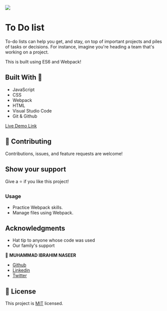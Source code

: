 
![](https://img.shields.io/badge/Microverse-blueviolet)

# To Do list


To-do lists can help you get, and stay, on top of important projects and piles of tasks or decisions. For instance, imagine you're heading a team that's working on a project.

This is built using ES6 and Webpack!
## Built With 🔨

- JavaScript
- CSS
- Webpack
- HTML
- Visual Studio Code
- Git & Github


[Live Demo Link](https://ibrahim777764.github.io/project2-es6-structure/)
## 🤝 Contributing

Contributions, issues, and feature requests are welcome!

## Show your support

Give a ⭐️ if you like this project!

### Usage

- Practice Webpack skills.
- Manage files using Webpack.


## Acknowledgments

- Hat tip to anyone whose code was used 
- Our family's support 




👤 **MUHAMMAD IBRAHIM NASEER**

 - [Github](https://github.com/ibrahim777764)
 - [Linkedin](https://www.linkedin.com/in/ibrahim-naseer-215667225/)
 - [Twitter](https://twitter.com/Ibrahim66650696)


## 📝 License

This project is [MIT](./MIT.MD) licensed.
